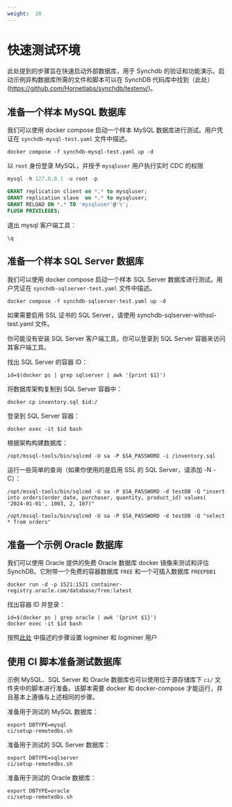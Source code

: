 ```yaml
---
weight:  20
---
```

# 快速测试环境

此处提到的步骤旨在快速启动外部数据库，用于 Synchdb 的验证和功能演示。启动示例异构数据库所需的文件和脚本可以在 SynchDB 代码库中找到（此处）(https://github.com/Hornetlabs/synchdb/testenv/)。

## **准备一个样本 MySQL 数据库**

我们可以使用 docker compose 启动一个样本 MySQL 数据库进行测试。用户凭证在 `synchdb-mysql-test.yaml` 文件中描述。

```
docker compose -f synchdb-mysql-test.yaml up -d
```

以 `root` 身份登录 MySQL，并授予 `mysqluser` 用户执行实时 CDC 的权限
```sql
mysql -h 127.0.0.1 -u root -p

GRANT replication client on *.* to mysqluser;
GRANT replication slave  on *.* to mysqluser;
GRANT RELOAD ON *.* TO 'mysqluser'@'%';
FLUSH PRIVILEGES;
```

退出 mysql 客户端工具：
```
\q
```

## **准备一个样本 SQL Server 数据库**

我们可以使用 docker compose 启动一个样本 SQL Server 数据库进行测试。用户凭证在 `synchdb-sqlserver-test.yaml` 文件中描述。
```
docker compose -f synchdb-sqlserver-test.yaml up -d
```
如果需要启用 SSL 证书的 SQL Server，请使用 synchdb-sqlserver-withssl-test.yaml 文件。

你可能没有安装 SQL Server 客户端工具，你可以登录到 SQL Server 容器来访问其客户端工具。

找出 SQL Server 的容器 ID：
```
id=$(docker ps | grep sqlserver | awk '{print $1}')
```

将数据库架构复制到 SQL Server 容器中：
```
docker cp inventory.sql $id:/
```

登录到 SQL Server 容器：
```
docker exec -it $id bash
```

根据架构构建数据库：
```
/opt/mssql-tools/bin/sqlcmd -U sa -P $SA_PASSWORD -i /inventory.sql
```

运行一些简单的查询（如果你使用的是启用 SSL 的 SQL Server，请添加 -N -C）：
```
/opt/mssql-tools/bin/sqlcmd -U sa -P $SA_PASSWORD -d testDB -Q "insert into orders(order_date, purchaser, quantity, product_id) values( '2024-01-01', 1003, 2, 107)"

/opt/mssql-tools/bin/sqlcmd -U sa -P $SA_PASSWORD -d testDB -Q "select * from orders"
```

## **准备一个示例 Oracle 数据库**

我们可以使用 Oracle 提供的免费 Oracle 数据库 docker 镜像来测试和评估 SynchDB。它附带一个免费的容器数据库 `FREE` 和一个可插入数据库 `FREEPDB1`
```
docker run -d -p 1521:1521 container-registry.oracle.com/database/free:latest
```

找出容器 ID 并登录：
```
id=$(docker ps | grep oracle | awk '{print $1}')
docker exec -it $id bash
```

按照[此处](https://docs.synchdb.com/zh/user-guide/remote_database_setups/) 中描述的步骤设置 logminer 和 logminer 用户

## **使用 CI 脚本准备测试数据库**

示例 MySQL、SQL Server 和 Oracle 数据库也可以使用位于源存储库下 `ci/` 文件夹中的脚本进行准备。该脚本需要 docker 和 docker-compose 才能运行，并且基本上遵循与上述相同的步骤。

准备用于测试的 MySQL 数据库：
```
export DBTYPE=mysql
ci/setup-remotedbs.sh
```

准备用于测试的 SQL Server 数据库：
```
export DBTYPE=sqlserver
ci/setup-remotedbs.sh
```

准备用于测试的 Oracle 数据库：
```
export DBTYPE=oracle
ci/setup-remotedbs.sh
```